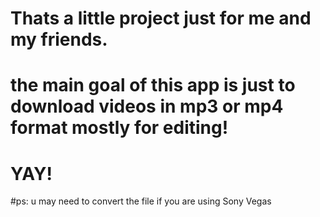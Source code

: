 # Thats a little project just for me and my friends.

# the main goal of this app is just to download videos in mp3 or mp4 format mostly for editing!

# YAY!

#ps: u may need to convert the file if you are using Sony Vegas
